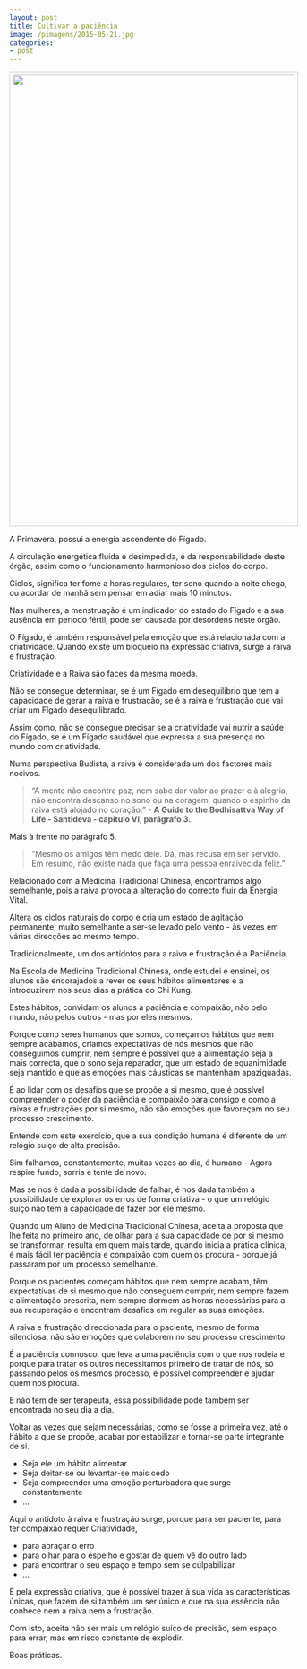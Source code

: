 ```yaml
---
layout: post
title: Cultivar a paciência
image: /pimagens/2015-05-21.jpg
categories:
- post
---
```

<p align="center"><img src="http://devagar.org/pimagens/2015-05-21.jpg" style="border: 1px solid #ccc; padding: 5px; width: 800px"></p>

A Primavera, possui a energia ascendente do Fígado.

A circulação energética fluída e desimpedida, é da responsabilidade deste órgão, assim como o funcionamento harmonioso dos ciclos do corpo.

Ciclos, significa ter fome a horas regulares, ter sono quando a noite chega, ou acordar de manhã sem pensar em adiar mais 10 minutos.

Nas mulheres, a menstruação é um indicador do estado do Fígado e a sua ausência em período fértil, pode ser causada por desordens neste órgão.

O Fígado, é também responsável pela emoção que está relacionada com a criatividade. Quando existe um bloqueio na expressão criativa, surge a raiva e frustração.

Criatividade e a Raiva são faces da mesma moeda.

Não se consegue determinar, se é um Fígado em desequilíbrio que tem a capacidade de gerar a raiva e frustração, se é a raiva e frustração que vai criar um Fígado desequilibrado. 

Assim como, não se consegue precisar se a criatividade vai nutrir a saúde do Fígado, se é um Fígado saudável que expressa a sua presença no mundo com criatividade. 

Numa perspectiva Budista, a raiva é considerada um dos factores mais nocivos.

>“A mente não encontra paz, nem sabe dar valor ao prazer e à alegria, não encontra descanso no sono ou na coragem, quando o espinho da raiva está alojado no coração.” - **A Guide to the Bodhisattva Way of Life - Santideva - capítulo VI, parágrafo 3.**

Mais à frente no parágrafo 5.

>“Mesmo os amigos têm medo dele. Dá, mas recusa em ser servido. Em resumo, não existe nada que faça uma pessoa enraivecida feliz.”

Relacionado com a Medicina Tradicional Chinesa, encontramos algo semelhante, pois a raiva provoca a alteração do correcto fluir da Energia Vital.

Altera os ciclos naturais do corpo e cria um estado de agitação permanente, muito semelhante a ser-se levado pelo vento - às vezes em várias direcções ao mesmo tempo. 

Tradicionalmente, um dos antídotos para a raiva e frustração é a Paciência.

Na Escola de Medicina Tradicional Chinesa, onde estudei e ensinei, os alunos são encorajados a rever os seus hábitos alimentares e a introduzirem nos seus dias a prática do Chi Kung. 

Estes hábitos, convidam os alunos à paciência e compaixão, não pelo mundo, não pelos outros - mas por eles mesmos. 

Porque como seres humanos que somos, começamos hábitos que nem sempre acabamos, criamos expectativas de nós mesmos que não conseguimos cumprir, nem sempre é possível que a alimentação seja a mais correcta, que o sono seja reparador, que um estado de equanimidade seja mantido e que as emoções mais cáusticas se mantenham apaziguadas. 

É ao lidar com os desafios que se propõe a si mesmo, que é possível compreender o poder da paciência e compaixão para consigo e como a raivas e frustrações por si mesmo, não são emoções que favoreçam no seu processo crescimento.  

Entende com este exercício, que a sua condição humana é diferente de um relógio suíço de alta precisão. 

Sim falhamos, constantemente, muitas vezes ao dia, é humano - Agora respire fundo, sorria e tente de novo. 

Mas se nos é dada a possibilidade de falhar, é nos dada também a possibilidade de explorar os erros de forma criativa - o que um relógio suíço não tem a capacidade de fazer por ele mesmo. 

Quando um Aluno de Medicina Tradicional Chinesa, aceita a proposta que lhe feita no primeiro ano, de olhar para a sua capacidade de por si mesmo se transformar, resulta em quem mais tarde, quando inicia a prática clínica, é mais fácil ter paciência e compaixão com quem os procura - porque já passaram por um processo semelhante.  

Porque os pacientes começam hábitos que nem sempre acabam, têm expectativas de si mesmo que não conseguem cumprir, nem sempre fazem a alimentação prescrita, nem sempre dormem as horas necessárias para a sua recuperação e encontram desafios em regular as suas emoções. 

A raiva e frustração direccionada para o paciente, mesmo de forma silenciosa, não são emoções que colaborem no seu processo crescimento.   

É a paciência connosco, que leva a uma paciência com o que nos rodeia e porque para tratar os outros necessitamos primeiro de tratar de nós, só passando pelos os mesmos processo, é possível compreender e ajudar quem nos procura. 

E não tem de ser terapeuta, essa possibilidade pode também ser encontrada no seu dia a dia.

Voltar as vezes que sejam necessárias, como se fosse a primeira vez, até o hábito a que se propõe, acabar por estabilizar e tornar-se parte integrante de si.

+ Seja ele um hábito alimentar
+ Seja deitar-se ou levantar-se mais cedo 
+ Seja compreender uma emoção perturbadora que surge constantemente 
+ …

Aqui o antídoto à raiva e frustração surge, porque para ser paciente, para ter compaixão requer Criatividade, 

+ para abraçar o erro
+ para olhar para o espelho e gostar de quem vê do outro lado
+ para encontrar o seu espaço e tempo sem se culpabilizar
+ …

É pela expressão criativa, que é possível trazer à sua vida as características únicas, que fazem de si também um ser único e que na sua essência não conhece nem a raiva nem a frustração.

Com isto, aceita não ser mais um relógio suíço de precisão, sem espaço para errar, mas em risco constante de explodir.

Boas práticas.